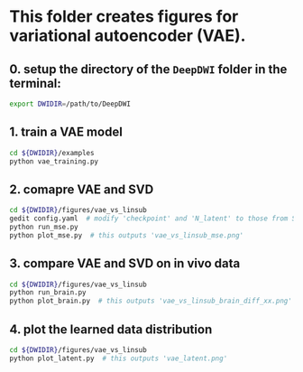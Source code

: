 # This folder creates figures for variational autoencoder (VAE).

## 0. setup the directory of the `DeepDWI` folder in the terminal:

```bash
export DWIDIR=/path/to/DeepDWI
```

## 1. train a VAE model

```bash
cd ${DWIDIR}/examples
python vae_training.py
```

## 2. comapre VAE and SVD

```bash
cd ${DWIDIR}/figures/vae_vs_linsub
gedit config.yaml  # modify 'checkpoint' and 'N_latent' to those from Step 1
python run_mse.py
python plot_mse.py  # this outputs 'vae_vs_linsub_mse.png'
```

## 3. compare VAE and SVD on in vivo data

```bash
cd ${DWIDIR}/figures/vae_vs_linsub
python run_brain.py
python plot_brain.py  # this outputs 'vae_vs_linsub_brain_diff_xx.png'
```

## 4. plot the learned data distribution

```bash
cd ${DWIDIR}/figures/vae_vs_linsub
python plot_latent.py  # this outputs 'vae_latent.png'
```